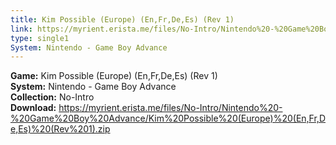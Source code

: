 ```yaml
---
title: Kim Possible (Europe) (En,Fr,De,Es) (Rev 1)
link: https://myrient.erista.me/files/No-Intro/Nintendo%20-%20Game%20Boy%20Advance/Kim%20Possible%20(Europe)%20(En,Fr,De,Es)%20(Rev%201).zip
type: single1
System: Nintendo - Game Boy Advance
---
```

<b>Game:</b> Kim Possible (Europe) (En,Fr,De,Es) (Rev 1)<br>
<b>System:</b> Nintendo - Game Boy Advance<br>
<b>Collection:</b> No-Intro<br>
<b>Download:</b> https://myrient.erista.me/files/No-Intro/Nintendo%20-%20Game%20Boy%20Advance/Kim%20Possible%20(Europe)%20(En,Fr,De,Es)%20(Rev%201).zip